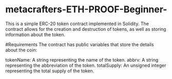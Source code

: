 # metacrafters-ETH-PROOF-Beginner-

This is a simple ERC-20 token contract implemented in Solidity. The contract allows for the creation and destruction of tokens, as well as storing information about the token.

#Requirements
The contract has public variables that store the details about the coin:

tokenName: A string representing the name of the token.
abbrv: A string representing the abbreviation of the token.
totalSupply: An unsigned integer representing the total supply of the token.
